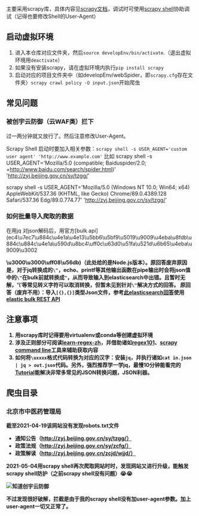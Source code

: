 主要采用scrapy库，具体内容见[scrapy文档](https://docs.scrapy.org/en/latest/intro/tutorial.html)，调试时可使用[scrapy shell](https://docs.scrapy.org/en/latest/intro/tutorial.html#extracting-data)协助调试（记得也要修改Shell的User-Agent）

## 启动虚拟环境
1. 进入本仓库对应文件夹，然后`source developEnv/bin/activate`.（退出虚拟环境用`deactivate`）
2. 如果没有安装scrapy，请在虚拟环境内执行`pip install scrapy`
3. 启动对应的项目文件夹中（如developEnv/webSpider，即`scrapy.cfg`存在文件夹）`scrapy crawl policy -O input.json`开始爬虫

## 常见问题
### 被创宇云防御（云WAF类）拦下

过一两分钟就又放行了。然后注意修改User-Agent。

Scrapy Shell 启动时要加入相关参数：`scrapy shell -s USER_AGENT='custom user agent' 'http://www.example.com'`
比如 scrapy shell -s USER_AGENT='Mozilla/5.0 (compatible; Baiduspider/2.0; +http://www.baidu.com/search/spider.html)' 'http://zyj.beijing.gov.cn/sy/tzgg/'

scrapy shell -s USER_AGENT='Mozilla/5.0 (Windows NT 10.0; Win64; x64) AppleWebKit/537.36 (KHTML, like Gecko) Chrome/89.0.4389.128 Safari/537.36 Edg/89.0.774.77' 'http://zyj.beijing.gov.cn/sy/tzgg/'

### 如何批量导入爬取的数据
在用jq 对json解码后，用官方[bulk api](ec4\u7ec7\u884c\u4e1a\u4e13\u5bb6\u5bf9\u5019\u9009\u4eba\u8fdb\u884c\u884c\u4e1a\u590d\u8bc4\uff0c\u63d0\u51fa\u521d\u6b65\u4eba\u9009\u3002</p><p><strong>\u3000\u3000\uff08\u56db\)（此处给的是Node.js版本）。**原回答废弃**原因是，对于jq转换成的`\"`，echo、printf等其他输出函数在pipe输出时会将json值中的`\"`在bulk前就转换成`"`，从而导致输入到elasticsearch中出错。且暂时无解，'\\'等常见转义字符可以取消转换，但暂未见到针对`\"`解决方式的回答。
**原回答（废弃不用）**：导入`[{},{}]`类型Json文件，参考[此elasticsearch回答](https://stackoverflow.com/questions/33340153/elasticsearch-bulk-index-json-data/33340234#33340234)使用[elastic bulk REST API](https://www.elastic.co/guide/en/elasticsearch/reference/current/docs-bulk.html)

## 注意事项
1. 用scrapy库时记得要用virtualenv或conda等创建虚拟环境
2. 涉及正则部分可阅读[learn-regex-zh](https://github.com/cdoco/learn-regex-zh)，并借助诸如[regex101](https://regex101.com/)、[scrapy command line](https://docs.scrapy.org/en/latest/intro/tutorial.html#extracting-data)工具来辅助获取内容
3. 如何将`\uxxxx`格式代码转换为对应的汉字：安装`jq`，并执行诸如`cat in.json | jq > out.json`代码。另外，强烈推荐学一学jq，最慢10分钟能看完的[Tutorial](https://stedolan.github.io/jq/tutorial/)能解决非常多常见的JSON转换问题，JSON利器。

## 爬虫目录
### 北京市中医药管理局
截至2021-04-19该网站没有发现robots.txt文件
- 通知公告（http://zyj.beijing.gov.cn/sy/tzgg/）
- 政策法规（http://zyj.beijing.gov.cn/sy/zcfg/）
- 政策解读（http://zyj.beijing.gov.cn/zcjd/wjjd/）

2021-05-04用scrapy shell再次爬取网站时时，发现网站又进行升级，能触发scrapy shell防护（之前scrapy shell没有问题）:sob::sob:

![知道创宇云防御](https://i.imgur.com/LsIQpIL.png)

不过发现很好破解，拦截是由于我的scrapy shell没有加user-agent参数。加上user-agent一切又正常了。



